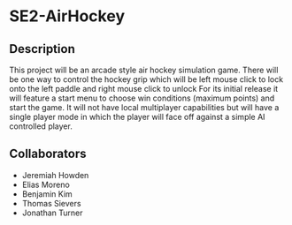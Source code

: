 # SE2-AirHockey

## Description

This project will be an arcade style air hockey simulation game.
There will be one way to control the hockey grip which will be left mouse click to lock onto the left paddle and right mouse click to unlock
For its initial release it will feature a start menu to choose win conditions (maximum points) and start the game. 
It will not have local multiplayer capabilities but will have a single player mode in which the player will face off against a simple AI controlled player.

## Collaborators

- Jeremiah Howden
- Elias Moreno
- Benjamin Kim
- Thomas Sievers
- Jonathan Turner
